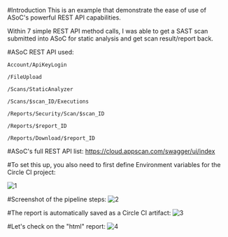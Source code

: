 #Introduction
This is an example that demonstrate the ease of use of ASoC's powerful REST API capabilities. 

Within 7 simple REST API method calls, I was able to get a SAST scan submitted into ASoC for static analysis and get scan result/report back. 


#ASoC REST API used:

`Account/ApiKeyLogin`

`/FileUpload`

`/Scans/StaticAnalyzer`

`/Scans/$scan_ID/Executions`

`/Reports/Security/Scan/$scan_ID`

`/Reports/$report_ID`

`/Reports/Download/$report_ID`

#ASoC's full REST API list:
https://cloud.appscan.com/swagger/ui/index

#To set this up, you also need to first define Environment variables for the Circle CI project:

![1](https://user-images.githubusercontent.com/5158535/118554892-47b75b00-b71f-11eb-8892-9b2b90e65dbf.png)


#Screenshot of the pipeline steps:
![2](https://user-images.githubusercontent.com/5158535/118554911-4dad3c00-b71f-11eb-99d4-72aff2414c50.png)



#The report is automatically saved as a Circle CI artifact:
![3](https://user-images.githubusercontent.com/5158535/118554932-53a31d00-b71f-11eb-93f7-1d226895ea1f.png)


#Let's check on the "html" report:
![4](https://user-images.githubusercontent.com/5158535/118554941-56057700-b71f-11eb-8457-41555f608789.png)

